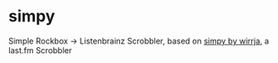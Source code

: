 # simpy
Simple Rockbox -> Listenbrainz Scrobbler, based on [simpy by wirrja](https://github.com/wirrja/simpy), a last.fm Scrobbler
